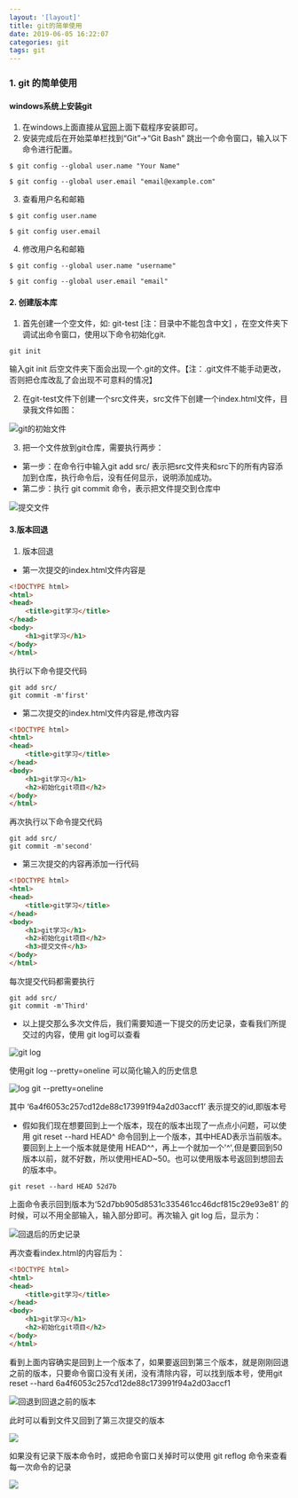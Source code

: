 ```yaml
---
layout: '[layout]'
title: git的简单使用
date: 2019-06-05 16:22:07
categories: git
tags: git
---
```


### 1. git 的简单使用

#### windows系统上安装git

1. 在windows上面直接从[官网](https://git-scm.com/downloads)上面下载程序安装即可。
2. 安装完成后在开始菜单栏找到“Git”->“Git Bash” 跳出一个命令窗口，输入以下命令进行配置。
```
$ git config --global user.name "Your Name"

$ git config --global user.email "email@example.com"
```
3. 查看用户名和邮箱

```
$ git config user.name

$ git config user.email
```

4. 修改用户名和邮箱
```
$ git config --global user.name "username"

$ git config --global user.email "email"
```
#### 2. 创建版本库

1. 首先创建一个空文件，如: git-test [注：目录中不能包含中文] ，在空文件夹下调试出命令窗口，使用以下命令初始化git.

```
git init
```
输入git init 后空文件夹下面会出现一个.git的文件。【注：.git文件不能手动更改，否则把仓库改乱了会出现不可意料的情况】

2. 在git-test文件下创建一个src文件夹，src文件下创建一个index.html文件，目录我文件如图：

![git的初始文件](git的简单使用/git初始文件目录.png)

3. 把一个文件放到git仓库，需要执行两步：
* 第一步：在命令行中输入git add src/ 表示把src文件夹和src下的所有内容添加到仓库，执行命令后，没有任何显示，说明添加成功。
* 第二步：执行 git commit 命令，表示把文件提交到仓库中

![提交文件](git的简单使用/提交文件.png)

#### 3.版本回退

1. 版本回退
* 第一次提交的index.html文件内容是
```html
<!DOCTYPE html>
<html>
<head>
	<title>git学习</title>
</head>
<body>
	<h1>git学习</h1>
</body>
</html>
```

执行以下命令提交代码
```
git add src/
git commit -m'first'
```

* 第二次提交的index.html文件内容是,修改内容
```html
<!DOCTYPE html>
<html>
<head>
	<title>git学习</title>
</head>
<body>
	<h1>git学习</h1>
	<h2>初始化git项目</h2>
</body>
</html>
```
再次执行以下命令提交代码
```
git add src/
git commit -m'second'
```

* 第三次提交的内容再添加一行代码
```html
<!DOCTYPE html>
<html>
<head>
	<title>git学习</title>
</head>
<body>
	<h1>git学习</h1>
	<h2>初始化git项目</h2>
	<h3>提交文件</h3>
</body>
</html>
```
每次提交代码都需要执行
```
git add src/
git commit -m'Third'
```

* 以上提交那么多次文件后，我们需要知道一下提交的历史记录，查看我们所提交过的内容，使用 git log可以查看

![git log](git的简单使用/查看提交内容.png)

使用git log --pretty=oneline 可以简化输入的历史信息

![log git --pretty=oneline](git的简单使用/简化历史信息.png)

其中 ‘6a4f6053c257cd12de88c173991f94a2d03accf1’ 表示提交的id,即版本号

* 假如我们现在想要回到上一个版本，现在的版本出现了一点点小问题，可以使用 git reset --hard HEAD^ 命令回到上一个版本，其中HEAD表示当前版本。要回到上上一个版本就是使用 HEAD^^，再上一个就加一个'^',但是要回到50版本以前，就不好数，所以使用HEAD~50。也可以使用版本号返回到想回去的版本中。
```
git reset --hard HEAD 52d7b 
```

上面命令表示回到版本为‘52d7bb905d8531c335461cc46dcf815c29e93e81’ 的时候，可以不用全部输入，输入部分即可。再次输入 git log 后，显示为：

![回退后的历史记录](git的简单使用/版本回退后的log.png)

再次查看index.html的内容后为：
```html
<!DOCTYPE html>
<html>
<head>
	<title>git学习</title>
</head>
<body>
	<h1>git学习</h1>
	<h2>初始化git项目</h2>
</body>
</html>
```

看到上面内容确实是回到上一个版本了，如果要返回到第三个版本，就是刚刚回退之前的版本，只要命令窗口没有关闭，没有清除内容，可以找到版本号，使用git reset --hard 6a4f6053c257cd12de88c173991f94a2d03accf1

![回退到回退之前的版本](git的简单使用/回退到回退之前的版本.png)

此时可以看到文件又回到了第三次提交的版本

![](git的简单使用/查看回到回退之前的历史记录.png)

如果没有记录下版本命令时，或把命令窗口关掉时可以使用 git reflog 命令来查看每一次命令的记录

![](git的简单使用/gitreflog.png)
